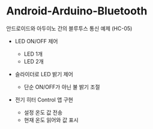 # Android-Arduino-Bluetooth
안드로이드와 아두이노 간의 블루투스 통신 예제 (HC-05)
* LED ON/OFF 제어
  - LED 1개
  - LED 2개

* 슬라이더로 LED 밝기 제어
  - 단순 ON/OFF가 아닌 불 밝기 조절  
* 전기 히터 Control 앱 구현
  - 설정 온도 값 전송
  - 현재 온도 읽어와 값 표시
